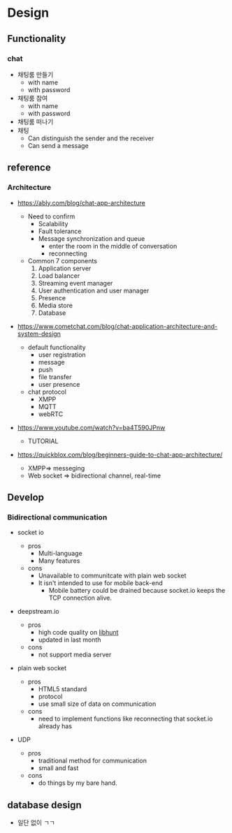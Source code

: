 # Design

## Functionality

### chat
- 채팅룸 만들기
    - with name
    - with password
- 채팅룸 참여
    - with name
    - with password
- 채팅룸 떠나기
- 채팅
    - Can distinguish the sender and the receiver
    - Can send a message

## reference

### Architecture

- https://ably.com/blog/chat-app-architecture
    - Need to confirm
        - Scalability
        - Fault tolerance
        - Message synchronization and queue
            - enter the room in the middle of conversation
            - reconnecting
    - Common 7 components
        1. Application server
        2. Load balancer
        3. Streaming event manager
        4. User authentication and user manager
        5. Presence
        6. Media store
        7. Database

- https://www.cometchat.com/blog/chat-application-architecture-and-system-design
    - default functionality
        - user registration
        - message
        - push
        - file transfer
        - user presence
    - chat protocol
        - XMPP
        - MQTT
        - webRTC

- https://www.youtube.com/watch?v=ba4T590JPnw
    - TUTORIAL

- https://quickblox.com/blog/beginners-guide-to-chat-app-architecture/
    - XMPP⇒ messeging
    - Web socket ⇒ bidirectional channel, real-time

## Develop

### Bidirectional communication
- socket io
    - pros
        - Multi-language
        - Many features
    - cons
        - Unavailable to communitcate with plain web socket
        - It isn't intended to use for mobile back-end
            - Mobile battery could be drained because socket.io keeps the TCP connection alive.

- deepstream.io
    - pros
        - high code quality on [libhunt](https://nodejs.libhunt.com/socket-io-alternatives)
        - updated in last month
    - cons
        - not support media server

- plain web socket
    - pros
        - HTML5 standard
        - protocol
        - use small size of data on communication
    - cons
        - need to implement functions like reconnecting that socket.io already has

- UDP
    - pros
        - traditional method for communication
        - small and fast
    - cons
        - do things by my bare hand.

## database design
- 일단 없이 ㄱㄱ